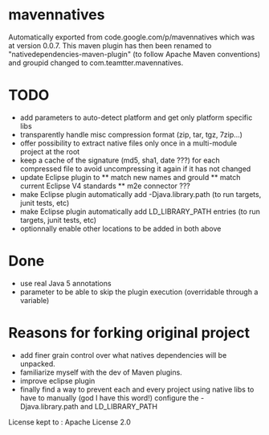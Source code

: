 # mavennatives

Automatically exported from code.google.com/p/mavennatives which was at version 0.0.7.
This maven plugin has then been renamed to "nativedependencies-maven-plugin" (to follow Apache Maven conventions) and groupid changed to com.teamtter.mavennatives.

# TODO

* add parameters to auto-detect platform and get only platform specific libs
* transparently handle misc compression format (zip, tar, tgz, 7zip...)
* offer possibility to extract native files only once in a multi-module project at the root
* keep a cache of the signature (md5, sha1, date ???) for each compressed file to avoid uncompressing it again if it has not changed
* update Eclipse plugin to
** match new names and grouId
** match current Eclipse V4 standards
** m2e connector ???
* make Eclipse plugin automatically add -Djava.library.path (to run targets, junit tests, etc)
* make Eclipse plugin automatically add LD_LIBRARY_PATH entries (to run targets, junit tests, etc)
* optionnally enable other locations to be added in both above

# Done

* use real Java 5 annotations
* parameter to be able to skip the plugin execution (overridable through a variable)


# Reasons for forking original project

* add finer grain control over what natives dependencies will be unpacked.
* familiarize myself with the dev of Maven plugins.
* improve eclipse plugin
* finally find a way to prevent each and every project using native libs to have to manually (god I have this word!) configure the -Djava.library.path and LD_LIBRARY_PATH

License kept to : Apache License 2.0 
